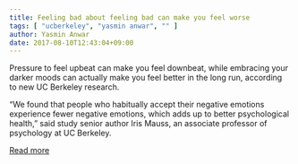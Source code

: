 ```yaml
---
title: Feeling bad about feeling bad can make you feel worse
tags: [ "ucberkeley", "yasmin anwar", "" ]
author: Yasmin Anwar
date: 2017-08-10T12:43:04+09:00
---
```


Pressure to feel upbeat can make you feel downbeat, while embracing
your darker moods can actually make you feel better in the long run,
according to new UC Berkeley research.

“We found that people who habitually accept their negative emotions
experience fewer negative emotions, which adds up to better
psychological health,” said study senior author Iris Mauss, an
associate professor of psychology at UC Berkeley.

[Read more](http://news.berkeley.edu/2017/08/10/emotionalacceptance/)

<div style="display:none">
At this point, researchers can only speculate on why accepting your joyless emotions can defuse them, like dark clouds passing swiftly in front of the sun and out of sight.

“Maybe if you have an accepting attitude toward negative emotions, you’re not giving them as much attention,” Mauss said. “And perhaps, if you’re constantly judging your emotions, the negativity can pile up.”

The study, conducted at UC Berkeley and published in the Journal of Personality and Social Psychology, tested the link between emotional acceptance and psychological health in more than 1,300 adults in the San Francisco Bay Area and the Denver, Co., metropolitan area.

The results suggest that people who commonly resist acknowledging their darkest emotions, or judge them harshly, can end up feeling more psychologically stressed.

By contrast, those who generally allow such bleak feelings as sadness, disappointment and resentment to run their course reported fewer mood disorder symptoms than those who critique them or push them away, even after six months.

“It turns out that how we approach our own negative emotional reactions is really important for our overall well-being,” said study lead author Brett Ford, an assistant professor of psychology at the University of Toronto. “People who accept these emotions without judging or trying to change them are able to cope with their stress more successfully.”

Three separate studies were conducted on various groups both in the lab and online, and factored in age, gender, socio-economic status and other demographic variables.

“It’s easier to have an accepting attitude if you lead a pampered life, which is why we ruled out socio-economic status and major life stressors that could bias the results,” Mauss said.

In the first study, more than 1,000 participants filled out surveys rating how strongly they agreed with such statements as “I tell myself I shouldn’t be feeling the way that I’m feeling.” Those who, as a rule, did not feel bad about feeling bad showed higher levels of well-being than their less accepting peers.

Then, in a laboratory setting, more than 150 participants were tasked with delivering a three-minute videotaped speech to a panel of judges as part of a mock job application, touting their communication skills and other relevant qualifications. They were given two minutes to prepare.

After completing the task, participants rated their emotions about the ordeal. As expected, the group that typically avoids negative feelings reported more distress than their more accepting peers.

In the final study, more than 200 people journaled about their most taxing experiences over a two-week period. When surveyed about their psychological health six months later, the diarists who typically avoided negative emotions reported more mood disorder symptoms than their nonjudgmental peers.

Next, researchers plan to look into such factors as culture and upbringing to better understand why some people are more accepting of emotional ups and downs than others.

“By asking parents about their attitudes about their children’s emotions, we may be able to predict how their children feel about their emotions, and how that might affect their children’s mental health,” Mauss said.

In addition to Mauss and Ford, Oliver John at UC Berkeley and Phoebe
Lam of Northwestern University are co-authors on the paper. The
research was funded by the National Institute on Aging.
</div>
